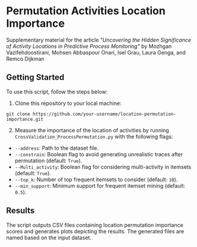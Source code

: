 # Permutation Activities Location Importance

Supplementary material for the article *"Uncovering the Hidden Significance of Activity Locations in Predictive Process Monitoring"* by Mozhgan Vazifehdoostirani, Mohsen Abbaspour Onari, Isel Grau, Laura Genga, and Remco Dijkman

## Getting Started

To use this script, follow the steps below:

1. Clone this repository to your local machine:

```git clone https://github.com/your-username/location-permutation-importance.git```

2. Measure the importance of the location of activities by running ```CrossValidation_ProcessPermutation.py``` with the following flags:

- `--address`: Path to the dataset file.
- `--constrain`: Boolean flag to avoid generating unrealistic traces after permutation (default: `True`).
- `--Multi_activity`: Boolean flag for considering multi-activity in itemsets (default: `True`).
- `--top_k`: Number of top frequent itemsets to consider (default: `10`).
- `--min_support`: Minimum support for frequent itemset mining (default: `0.5`).

## Results

The script outputs CSV files containing location permutation importance scores and generates plots depicting the results. The generated files are named based on the input dataset.
